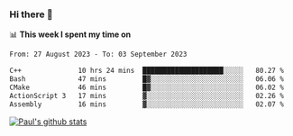 ### Hi there 👋

📊 **This week I spent my time on**
<!--START_SECTION:waka-->

```txt
From: 27 August 2023 - To: 03 September 2023

C++              10 hrs 24 mins  ████████████████████░░░░░   80.27 %
Bash             47 mins         █▓░░░░░░░░░░░░░░░░░░░░░░░   06.06 %
CMake            46 mins         █▓░░░░░░░░░░░░░░░░░░░░░░░   06.02 %
ActionScript 3   17 mins         ▓░░░░░░░░░░░░░░░░░░░░░░░░   02.26 %
Assembly         16 mins         ▓░░░░░░░░░░░░░░░░░░░░░░░░   02.07 %
```

<!--END_SECTION:waka-->


[![Paul's github stats](https://github-readme-stats.vercel.app/api?username=mickeyouyou&theme=dracula&show_icons=true)](https://github.com/anuraghazra/github-readme-stats)

